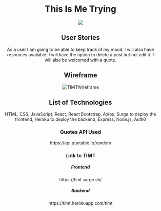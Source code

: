 <center>
<h1>This Is Me Trying</h1>
<img src="https://media.giphy.com/media/a6b0xboU4rFzgXsB6O/giphy.gif"/>
  
  
  <h2>User Stories</h2>
  <p>As a user I am going to be able to keep track of my mood. I will also have resources available. I will have the option to delete a post but not edit it. I will also be welcomed with a quote.</p>
  
  <h2>Wireframe</h2>
<img src="https://i.ibb.co/Wg2f7bx/TIMTWireframe.jpg" alt="TIMTWireframe" border="0"></a>
  
  <h2>List of Technologies</h2>
  <p>HTML, CSS, JavaScript, React, React Bootstrap, Axios, Surge to deploy the frontend, Heroku to deploy the backend, Express, Node.js, Auth0</p>
  
<h3>Quotes API Used</h3>
https://api.quotable.io/random

<h3>Link to TIMT</h3>
<h5>Frontend</h5>
https://timt.surge.sh/
<h5>Backend</h5>
https://timt.herokuapp.com/timt


  
  
</center>
